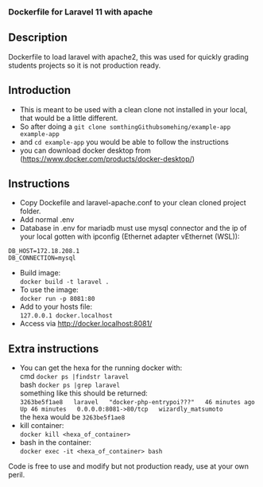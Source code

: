 ### Dockerfile for Laravel 11 with apache
## Description
Dockerfile to load laravel with apache2, this was used for quickly grading students projects so it is not production ready.

## Introduction
- This is meant to be used with a clean clone not installed in your local, that would be a little different.
- So after doing a `git clone somthingGithubsomehing/example-app example-app`
- and `cd example-app` you would be able to follow the instructions
- you can download docker desktop from (https://www.docker.com/products/docker-desktop/)
## Instructions
- Copy Dockefile and laravel-apache.conf to your clean cloned project folder. 
- Add normal .env
- Database in .env for mariadb must use mysql connector and the ip of your local gotten with ipconfig (Ethernet adapter vEthernet (WSL)): <br/>
```
DB_HOST=172.18.208.1 
DB_CONNECTION=mysql
```
- Build image: <br/>
`docker build -t laravel .`
- To use the image: <br/>
`docker run -p 8081:80 `
- Add to your hosts file:<br/>
`127.0.0.1 docker.localhost`
- Access via http://docker.localhost:8081/
## Extra instructions
- You can get the hexa for the running docker with:<br/>
cmd `docker ps |findstr laravel`<br/>
bash `docker ps |grep laravel`<br/>
something like this should be returned:<br/>
`3263be5f1ae8   laravel   "docker-php-entrypoi???"   46 minutes ago   Up 46 minutes   0.0.0.0:8081->80/tcp   wizardly_matsumoto`<br/>
the hexa would be `3263be5f1ae8`
- kill container:<br/>
`docker kill <hexa_of_container>`
- bash in the container:<br/>
`docker exec -it <hexa_of_container> bash`

Code is free to use and modify but not production ready, use at your own peril.
